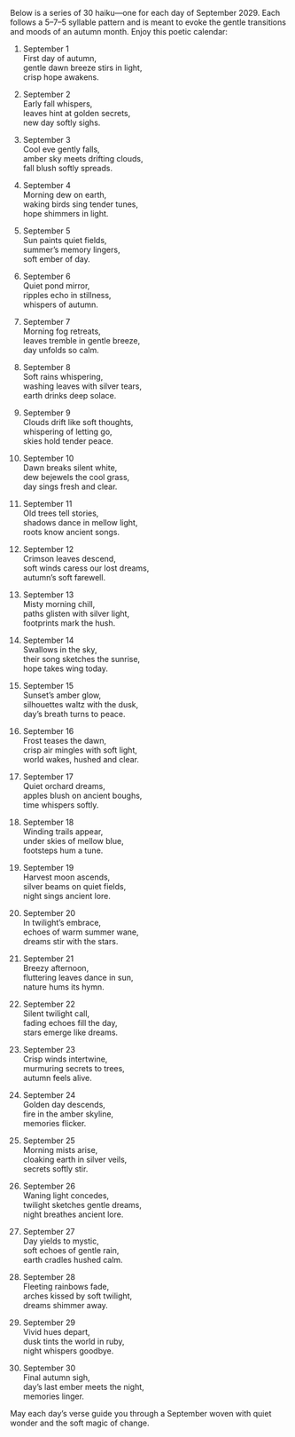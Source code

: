 Below is a series of 30 haiku—one for each day of September 2029. Each follows a 5–7–5 syllable pattern and is meant to evoke the gentle transitions and moods of an autumn month. Enjoy this poetic calendar:

1. September 1  
First day of autumn,  
gentle dawn breeze stirs in light,  
crisp hope awakens.

2. September 2  
Early fall whispers,  
leaves hint at golden secrets,  
new day softly sighs.

3. September 3  
Cool eve gently falls,  
amber sky meets drifting clouds,  
fall blush softly spreads.

4. September 4  
Morning dew on earth,  
waking birds sing tender tunes,  
hope shimmers in light.

5. September 5  
Sun paints quiet fields,  
summer’s memory lingers,  
soft ember of day.

6. September 6  
Quiet pond mirror,  
ripples echo in stillness,  
whispers of autumn.

7. September 7  
Morning fog retreats,  
leaves tremble in gentle breeze,  
day unfolds so calm.

8. September 8  
Soft rains whispering,  
washing leaves with silver tears,  
earth drinks deep solace.

9. September 9  
Clouds drift like soft thoughts,  
whispering of letting go,  
skies hold tender peace.

10. September 10  
Dawn breaks silent white,  
dew bejewels the cool grass,  
day sings fresh and clear.

11. September 11  
Old trees tell stories,  
shadows dance in mellow light,  
roots know ancient songs.

12. September 12  
Crimson leaves descend,  
soft winds caress our lost dreams,  
autumn’s soft farewell.

13. September 13  
Misty morning chill,  
paths glisten with silver light,  
footprints mark the hush.

14. September 14  
Swallows in the sky,  
their song sketches the sunrise,  
hope takes wing today.

15. September 15  
Sunset’s amber glow,  
silhouettes waltz with the dusk,  
day’s breath turns to peace.

16. September 16  
Frost teases the dawn,  
crisp air mingles with soft light,  
world wakes, hushed and clear.

17. September 17  
Quiet orchard dreams,  
apples blush on ancient boughs,  
time whispers softly.

18. September 18  
Winding trails appear,  
under skies of mellow blue,  
footsteps hum a tune.

19. September 19  
Harvest moon ascends,  
silver beams on quiet fields,  
night sings ancient lore.

20. September 20  
In twilight’s embrace,  
echoes of warm summer wane,  
dreams stir with the stars.

21. September 21  
Breezy afternoon,  
fluttering leaves dance in sun,  
nature hums its hymn.

22. September 22  
Silent twilight call,  
fading echoes fill the day,  
stars emerge like dreams.

23. September 23  
Crisp winds intertwine,  
murmuring secrets to trees,  
autumn feels alive.

24. September 24  
Golden day descends,  
fire in the amber skyline,  
memories flicker.

25. September 25  
Morning mists arise,  
cloaking earth in silver veils,  
secrets softly stir.

26. September 26  
Waning light concedes,  
twilight sketches gentle dreams,  
night breathes ancient lore.

27. September 27  
Day yields to mystic,  
soft echoes of gentle rain,  
earth cradles hushed calm.

28. September 28  
Fleeting rainbows fade,  
arches kissed by soft twilight,  
dreams shimmer away.

29. September 29  
Vivid hues depart,  
dusk tints the world in ruby,  
night whispers goodbye.

30. September 30  
Final autumn sigh,  
day’s last ember meets the night,  
memories linger.

May each day’s verse guide you through a September woven with quiet wonder and the soft magic of change.
